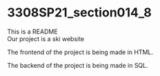 # 3308SP21_section014_8
This is a README  
Our project is a ski website

The frontend of the project is being made in HTML.

The backend of the project is being made in SQL.

